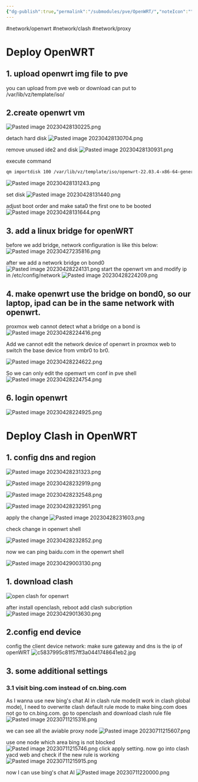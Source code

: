 ```yaml
---
{"dg-publish":true,"permalink":"/submodules/pve/OpenWRT/","noteIcon":""}
---
```


#network/openwrt #network/clash #network/proxy
# Deploy OpenWRT
## 1. upload openwrt img file to pve
you can upload from pve web or download can put to /var/lib/vz/template/iso/
## 2.create openwrt vm
![Pasted image 20230428130225.png](/img/user/submodules/pve/pics/Pasted%20image%2020230428130225.png)

detach hard disk
![Pasted image 20230428130704.png](/img/user/submodules/pve/pics/Pasted%20image%2020230428130704.png)

remove unused ide2 and disk
![Pasted image 20230428130931.png](/img/user/submodules/pve/pics/Pasted%20image%2020230428130931.png)

execute command
```sh
qm importdisk 100 /var/lib/vz/template/iso/openwrt-22.03.4-x86-64-generic-ext4-combined-efi.img local-lvm
```
![Pasted image 20230428131243.png](/img/user/submodules/pve/pics/Pasted%20image%2020230428131243.png)

set disk
![Pasted image 20230428131440.png](/img/user/submodules/pve/pics/Pasted%20image%2020230428131440.png)

adjust boot order and make sata0 the first one to be booted
![Pasted image 20230428131644.png](/img/user/submodules/pve/pics/Pasted%20image%2020230428131644.png)

## 3. add a linux bridge for openWRT
before we add bridge, network configuration is like this below:
![Pasted image 20230427235816.png](/img/user/submodules/pve/pics/Pasted%20image%2020230427235816.png)

after we add a network bridge on bond0
![Pasted image 20230428224131.png](/img/user/submodules/pve/pics/Pasted%20image%2020230428224131.png)
start the openwrt vm and modify ip in /etc/config/network
![Pasted image 20230428224209.png](/img/user/submodules/pve/pics/Pasted%20image%2020230428224209.png)

## 4. make openwrt use the bridge on bond0, so our laptop, ipad can be in the same network with openwrt.
proxmox web cannot detect what a bridge on a bond is
![Pasted image 20230428224416.png](/img/user/submodules/pve/pics/Pasted%20image%2020230428224416.png)

Add we cannot edit the network device of openwrt in proxmox web to switch the base device from vmbr0 to br0.

![Pasted image 20230428224622.png](/img/user/submodules/pve/pics/Pasted%20image%2020230428224622.png)


So we can only edit the opemwrt vm conf in pve shell
![Pasted image 20230428224754.png](/img/user/submodules/pve/pics/Pasted%20image%2020230428224754.png)

## 6. login openwrt
![Pasted image 20230428224925.png](/img/user/submodules/pve/pics/Pasted%20image%2020230428224925.png)


# Deploy Clash in OpenWRT
## 1. config dns and region

![Pasted image 20230428231323.png](/img/user/submodules/pve/pics/Pasted%20image%2020230428231323.png)

![Pasted image 20230428232919.png](/img/user/submodules/pve/pics/Pasted%20image%2020230428232919.png)

![Pasted image 20230428232548.png](/img/user/submodules/pve/pics/Pasted%20image%2020230428232548.png)

![Pasted image 20230428232951.png](/img/user/submodules/pve/pics/Pasted%20image%2020230428232951.png)

apply the change
![Pasted image 20230428231603.png](/img/user/submodules/pve/pics/Pasted%20image%2020230428231603.png)

check change in openwrt shell

![Pasted image 20230428232852.png](/img/user/submodules/pve/pics/Pasted%20image%2020230428232852.png)

now we can ping baidu.com in the openwrt shell

![Pasted image 20230429003130.png](/img/user/submodules/pve/pics/Pasted%20image%2020230429003130.png)

## 1. download clash

![open clash for openwrt](https://github.com/vernesong/OpenClash)

after install openclash, reboot
add clash subcription
![Pasted image 20230429013630.png](/img/user/submodules/pve/pics/Pasted%20image%2020230429013630.png)


## 2.config end device
config the client device network: make sure gateway and dns is the ip of openWRT
![c5837995c81f57ff3a0441748641eb2.jpg](/img/user/submodules/pve/pics/c5837995c81f57ff3a0441748641eb2.jpg)


## 3. some additional settings
### 3.1 visit bing.com instead of cn.bing.com
As I wanna use new bing's chat AI in clash rule mode(it work in clash global mode), I need to overwrite clash default rule mode to make bing.com does not go to cn.bing.com.
go to openclash and download clash rule file
![Pasted image 20230711215316.png](/img/user/submodules/pve/pics/Pasted%20image%2020230711215316.png)

we can see all the aviable proxy node
![Pasted image 20230711215607.png](/img/user/submodules/pve/pics/Pasted%20image%2020230711215607.png)

use one node which area bing is not blocked
![Pasted image 20230711215746.png](/img/user/submodules/pve/pics/Pasted%20image%2020230711215746.png)
click apply setting.
now go into clash yacd web and check if the new rule is working
![Pasted image 20230711215915.png](/img/user/submodules/pve/pics/Pasted%20image%2020230711215915.png)


now I can use bing's chat AI
![Pasted image 20230711220000.png](/img/user/submodules/pve/pics/Pasted%20image%2020230711220000.png)
